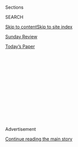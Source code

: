 <div id="app">

<div>

<div>

<div>

<div class="NYTAppHideMasthead css-1q2w90k e1suatyy0">

<div class="section css-ui9rw0 e1suatyy2">

<div class="css-eph4ug er09x8g0">

<div class="css-6n7j50">

</div>

<span class="css-1dv1kvn">Sections</span>

<div class="css-10488qs">

<span class="css-1dv1kvn">SEARCH</span>

</div>

[Skip to content](#site-content)[Skip to site index](#site-index)

</div>

<div id="masthead-section-label" class="css-1wr3we4 eaxe0e00">

[Sunday
Review](https://www.nytimes3xbfgragh.onion/section/opinion/sunday)

</div>

<div class="css-10698na e1huz5gh0">

</div>

</div>

<div id="masthead-bar-one" class="section hasLinks css-15hmgas e1csuq9d3">

<div class="css-uqyvli e1csuq9d0">

</div>

<div class="css-1uqjmks e1csuq9d1">

</div>

<div class="css-9e9ivx">

[](https://myaccount.nytimes3xbfgragh.onion/auth/login?response_type=cookie&client_id=vi)

</div>

<div class="css-1bvtpon e1csuq9d2">

[Today’s
Paper](https://www.nytimes3xbfgragh.onion/section/todayspaper)

</div>

</div>

</div>

</div>

<div data-aria-hidden="false">

<div id="site-content" data-role="main">

<div>

<div class="css-1aor85t" style="opacity:0.000000001;z-index:-1;visibility:hidden">

<div class="css-1hqnpie">

<div class="css-epjblv">

<span class="css-17xtcya">[Sunday
Review](/section/opinion/sunday)</span><span class="css-x15j1o">|</span><span class="css-fwqvlz">The
Towering Lies of President
Trump</span>

</div>

<div class="css-k008qs">

<div class="css-1iwv8en">

<span class="css-18z7m18"></span>

<div>

</div>

</div>

<span class="css-1n6z4y">https://nyti.ms/2GQInBX</span>

<div class="css-1705lsu">

<div class="css-4xjgmj">

<div class="css-4skfbu" data-role="toolbar" data-aria-label="Social Media Share buttons, Save button, and Comments Panel with current comment count" data-testid="share-tools">

  - 
  - 
  - 
  - 
    
    <div class="css-6n7j50">
    
    </div>

  - 

</div>

</div>

</div>

</div>

</div>

</div>

<div class="css-13pd83m">

</div>

<div id="top-wrapper" class="css-1sy8kpn">

<div id="top-slug" class="css-l9onyx">

Advertisement

</div>

[Continue reading the main
story](#after-top)

<div class="ad top-wrapper" style="text-align:center;height:100%;display:block;min-height:250px">

<div id="top" class="place-ad" data-position="top" data-size-key="top">

</div>

</div>

<div id="after-top">

</div>

</div>

<div>

<div class="css-v5btjw etb61u70">

<div class="css-v05ibm etb61u71">

[Opinion](/section/opinion)

</div>

</div>

<div id="sponsor-wrapper" class="css-1hyfx7x">

<div id="sponsor-slug" class="css-19vbshk">

Supported by

</div>

[Continue reading the main
story](#after-sponsor)

<div id="sponsor" class="ad sponsor-wrapper" style="text-align:center;height:100%;display:block">

</div>

<div id="after-sponsor">

</div>

</div>

<div class="css-186x18t">

</div>

<div class="css-1vkm6nb ehdk2mb0">

# The Towering Lies of President Trump

</div>

It’s simple. Everything that benefits Mr. Trump is true and everything
that inconveniences him is false.

<div class="css-18e8msd">

<div class="css-vp77d3 epjyd6m0">

<div class="css-1baulvz">

By <span class="css-1baulvz last-byline" itemprop="name">Greg
Weiner</span>

<div class="css-8atqhb">

Mr. Weiner is a political scientist and was a senior Senate aide to Bob
Kerrey, Democrat of Nebraska.

</div>

</div>

</div>

  - Sept. 11,
    2020

  - 
    
    <div class="css-4xjgmj">
    
    <div class="css-d8bdto" data-role="toolbar" data-aria-label="Social Media Share buttons, Save button, and Comments Panel with current comment count" data-testid="share-tools">
    
      - 
      - 
      - 
      - 
        
        <div class="css-6n7j50">
        
        </div>
    
      - 
    
    </div>
    
    </div>

</div>

<div class="css-79elbk" data-testid="photoviewer-wrapper">

<div class="css-z3e15g" data-testid="photoviewer-wrapper-hidden">

</div>

<div class="css-1a48zt4 ehw59r15" data-testid="photoviewer-children">

![<span class="css-cnj6d5 e1z0qqy90" itemprop="copyrightHolder"><span class="css-1ly73wi e1tej78p0">Credit...</span><span><span>Tyler
Comrie</span></span></span>](https://static01.graylady3jvrrxbe.onion/images/2020/09/13/opinion/sunday/11weiner/11weiner-articleLarge-v3.jpg?quality=75&auto=webp&disable=upscale)

</div>

</div>

</div>

<div class="section meteredContent css-1r7ky0e" name="articleBody" itemprop="articleBody">

<div class="css-1fanzo5 StoryBodyCompanionColumn">

<div class="css-53u6y8">

President Trump’s [taped
admission](https://www.nytimes3xbfgragh.onion/2020/09/09/us/politics/woodward-trump-book-virus.html)
to Bob Woodward that he deliberately misled Americans about the danger
of the coronavirus makes him morally culpable in the ensuing tragedy.
But Mr. Trump actually forfeited the battle against the pandemic long
before it erupted in Wuhan, China, in the first place. His tragic
failures are a result of a systematic skepticism — an opportunistic
cynicism — whose orienting principle is that everything that benefits
Mr. Trump is true and everything that inconveniences him is false.

Five centuries ago, Niccolò Machiavelli called this the “effectual
truth”: Claims that are true, [he
wrote](https://www.google.com/books/edition/The_Prince/ehzOd8DVlNkC?hl=en&gbpv=1&dq=mansfield+the+prince&printsec=frontcover)
in “The Prince,” are so not because they correspond to objective reality
but because they are politically “useful.” Mr. Trump’s use of skepticism
as a standard for interpreting reality now risks undermining public
faith in an eventual vaccine.

In his capstone address to the Republican National Convention, Mr. Trump
[promised](https://www.nytimes3xbfgragh.onion/live/2020/08/27/us/rnc-fact-check)
a vaccine “before the end of the year or maybe even sooner.” That might
be written off as a mere prediction of events, except that Mr. Trump
tipped his hand in a pair of tweets directed against the Food and Drug
Administration. Together, they displayed the systematic skepticism that
has derailed the administration’s pandemic response. But that skepticism
is not isolated to the pandemic. Its degrading effects on politics may,
instead, be one of Mr. Trump’s most regrettable and enduring legacies.

In one tweet, Mr. Trump
[rebuked](https://twitter.com/realdonaldtrump/status/1297148038385991680?s=11)
the F.D.A. for revoking its emergency authorization of
hydroxychloroquine, the antimalarial drug the president has repeatedly
touted as a coronavirus treatment: “Many doctors and studies disagree
with this\!”

</div>

</div>

<div class="css-1fanzo5 StoryBodyCompanionColumn">

<div class="css-53u6y8">

This is almost certainly accurate in the strict sense that “many” refers
to an unspecified number exceeding one. Especially in the early and
uncertain period of a new disease, scientific opinions are like
parenting books and diet fads: One can go looking for something that
confirms a prior conviction and be certain to find it.

That is different from trying to make the best judgment one can on the
basis of competing views, some of which are more credible and
authoritative than others. The fact that “many” people are willing to
say anything, especially if the president cues them to do so, proves
nothing except adherence to an intellectually and morally corrosive
belief that nothing can be proved.

Early in this administration, it was reasonable to say that
[plausibility was the new
truth](https://www.nationalaffairs.com/publications/detail/trump-and-truth):
The mere existence of a believable opposing claim was sufficient to
rebut a balanced assessment of the totality of the evidence. But when
skepticism is a whole system of thought, assertion is the new truth. A
claim no longer needs to be believable. It simply needs to be made.

Mr. Trump started down that road before he was inaugurated,
preposterously claiming that millions of fraudulent ballots cheated him
out of the 2016 popular vote. Machiavelli would recognize the terms in
which Mr. Trump recently recast this claim: that he won in “[a true
sense](https://www.msnbc.com/rachel-maddow-show/despite-reality-trump-said-he-won-popular-vote-true-sense-n1239070).”
Mr. Trump continued within hours of taking the presidential oath,
forcing his staff to insist against photographic evidence that the crowd
at his inauguration had been the largest in history.

That skepticism now appears to be guiding the search for a vaccine. The
same morning Mr. Trump insisted on the effectiveness of
hydroxychloroquine, another presidential tweet
[accused](https://twitter.com/realdonaldtrump/status/1297138862108663808?s=11)
“the deep state, or whoever, over at the FDA” of “making it very
difficult for drug companies to get people in order to test the vaccines
and therapeutics. Obviously, they are hoping to delay the answer until
after November 3rd.”

</div>

</div>

<div class="css-1fanzo5 StoryBodyCompanionColumn">

<div class="css-53u6y8">

He proceeded to demand a “a focus on speed, and saving lives.” But the
reference to Election Day was the giveaway: The question for Mr. Trump
was not simply whether the F.D.A. was dragging its feet or elevating
medical caution over the urgency of a vaccine. That is a legitimate
debate that must weigh the unknown long-term effects of an
insufficiently tested vaccine with the known and immediate effects of
its unavailability. By contrast, Mr. Trump was concerned not with
prudential or objective assessments of proposed vaccines but rather with
their “effectual truth.” By definition, the F.D.A. was moving too slowly
because moving more quickly would help him politically.

A degree of skepticism can be a healthy disposition. Politically, it
encourages the wariness of concentrated power appropriate to a republic.
Intellectually, it values a prudent humility about what we can know over
the certitude to which expertise is often prone.

But skepticism as a system for interpreting the world — which
conservatives might once have called “nihilism” — is different from
skepticism as a disposition. Systematic skepticism axiomatically
questions the truth or relevance of anything that does not serve Mr.
Trump’s personal ambition.

What has happened since the pandemic arrived in the United States has
simply been the application of that system of thought to unfolding
events. What is good for Mr. Trump is good for the nation, and a
pandemic is not good for Mr. Trump. That is a more plausible explanation
for his early denials than the president’s claim that he downplayed the
coronavirus to prevent panic. Honesty about dangers, and a clear
strategy for overcoming them, prevent panic. Lies fuel it, unless the
panic to which Mr. Trump referred was personal fear about his own
interests.

As a result of all this, the still evolving science surrounding Covid-19
is routinely interpreted based on its perceived effects on Mr. Trump’s
re-election. The president’s personal refusal to wear a mask except when
it seems politically convenient to do so — and his outright mocking of
those who have worn them — has transformed the single most effective
device for preventing contagion into a statement of political loyalties.
That has vastly more to do with the pandemic’s tragic toll than Mr.
Trump’s policy choices do.

A Republican sheriff in Florida recently went as far as [banning
masks](https://www.ocala.com/story/news/politics/county/2020/08/11/marion-county-deputies-ordered-not-to-wear-masks/113049372/)
for deputies on duty and even for visitors to his office. The sheriff’s
reasoning about wearing masks, which made [national
news](https://www.washingtonpost.com/nation/2020/08/12/masks-florida-ban-billy-woods/),
was rooted in systematic skepticism. He claimed that the effectiveness
of masks was disproved by the fact that someone, somewhere, disputed it:
“The fact is, the amount of professionals that give the reasons we
should, I can find the exact same amount of professionals that say why
we shouldn’t.” On the other side of the landscape are Trump supporters
who claim that his lies are obvious and transparent whoppers that no one
believes, which is evidently untrue.

At this point, there is every reason to worry that a vaccine will be
approved on an emergency basis before its safety has been fully
established. The absurdity of the situation distills to this:
Pharmaceutical executives, who have
[pledged](https://www.nytimes3xbfgragh.onion/2020/09/08/health/9-drug-companies-pledge-coronavirus-vaccine.html)
not to seek authorization for a vaccine until adequate scientific
evidence is gathered, are now acting as a check on federal regulators
rather than the other way around.

</div>

</div>

<div class="css-1fanzo5 StoryBodyCompanionColumn">

<div class="css-53u6y8">

Absent systematic skepticism, the balance of considerations might
justify rapid authorization. But Mr. Trump has undermined any reason for
confidence in such a judgment by staking his claim to the effectual
rather than the actual truth. When a vaccine is actually ready, public
trust in it will be a vital tool for ending the pandemic. On the other
hand, should a vaccine suddenly appear on the eve of the election under
obvious political pressure, the systematic skeptics who interpret truth
through Mr. Trump’s eyes could prove their fidelity to him by being the
first in line to receive it.

</div>

</div>

<div>

</div>

<div class="css-1fanzo5 StoryBodyCompanionColumn">

<div class="css-53u6y8">

Greg Weiner ([@GregWeiner1](https://twitter.com/GregWeiner1)) is a
political scientist at Assumption University, a visiting scholar at the
American Enterprise Institute and the author of “The Political
Constitution: The Case Against Judicial Supremacy.”

*The Times is committed to publishing* [*a diversity of
letters*](https://www.nytimes3xbfgragh.onion/2019/01/31/opinion/letters/letters-to-editor-new-york-times-women.html)
*to the editor. We’d like to hear what you think about this or any of
our articles. Here are some*
[*tips*](https://help.nytimes3xbfgragh.onion/hc/en-us/articles/115014925288-How-to-submit-a-letter-to-the-editor)*.
And here’s our email:*
[*letters@NYTimes.com*](mailto:letters@NYTimes.com)*.*

*Follow The New York Times Opinion section on*
[*Facebook*](https://www.facebookcorewwwi.onion/nytopinion)*,* [*Twitter
(@NYTopinion)*](http://twitter.com/NYTOpinion) *and*
[*Instagram*](https://www.instagram.com/nytopinion/)*.*

</div>

</div>

</div>

<div>

</div>

<div>

</div>

<div>

</div>

<div>

<div id="bottom-wrapper" class="css-1ede5it">

<div id="bottom-slug" class="css-l9onyx">

Advertisement

</div>

[Continue reading the main
story](#after-bottom)

<div id="bottom" class="ad bottom-wrapper" style="text-align:center;height:100%;display:block;min-height:90px">

</div>

<div id="after-bottom">

</div>

</div>

</div>

</div>

</div>

## Site Index

<div>

</div>

## Site Information Navigation

  - [© <span>2020</span> <span>The New York Times
    Company</span>](https://help.nytimes3xbfgragh.onion/hc/en-us/articles/115014792127-Copyright-notice)

<!-- end list -->

  - [NYTCo](https://www.nytco.com/)
  - [Contact
    Us](https://help.nytimes3xbfgragh.onion/hc/en-us/articles/115015385887-Contact-Us)
  - [Work with us](https://www.nytco.com/careers/)
  - [Advertise](https://nytmediakit.com/)
  - [T Brand Studio](http://www.tbrandstudio.com/)
  - [Your Ad
    Choices](https://www.nytimes3xbfgragh.onion/privacy/cookie-policy#how-do-i-manage-trackers)
  - [Privacy](https://www.nytimes3xbfgragh.onion/privacy)
  - [Terms of
    Service](https://help.nytimes3xbfgragh.onion/hc/en-us/articles/115014893428-Terms-of-service)
  - [Terms of
    Sale](https://help.nytimes3xbfgragh.onion/hc/en-us/articles/115014893968-Terms-of-sale)
  - [Site
    Map](https://spiderbites.nytimes3xbfgragh.onion)
  - [Help](https://help.nytimes3xbfgragh.onion/hc/en-us)
  - [Subscriptions](https://www.nytimes3xbfgragh.onion/subscription?campaignId=37WXW)

</div>

</div>

</div>

</div>
